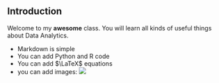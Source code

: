 ## Introduction
Welcome to my **awesome** class. You 
will learn all kinds of useful things 
about Data Analytics.
- Markdown is simple
- You can add Python and R code
- You can add $\LaTeX$ equations
- you can add images:
![ ](https://i.imgflip.com/3pw1vi.jpg)

